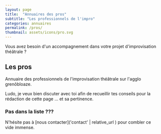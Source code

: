 ```yaml
---
layout: page
title:  "Annuaires des pros"
subtitle: "Les professionnels de l'impro"
categories: annuaires
permalink: /pros/
thumbnail: assets/icons/pro.svg
---
```


Vous avez besoin d'un accompagnement dans votre projet d'improvisation théâtrale ?

## Les pros

Annuaire des professionnels de l'improvisation théâtrale sur l'agglo grenôbloaze.

Ludo, je veux bien discuter avec toi afin de recueillir tes conseils pour la rédaction de cette page ... et sa pertinence.

### Pas dans la liste ???
N'hésite pas à [nous contacter]('contact' | relative_url ) pour combler ce vide immense.